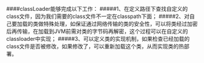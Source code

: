 ####classLoader能够完成以下工作：
#####1、在定义路径下查找自定义的class文件，因为我们需要的class文件不一定在classpath下面；
#####2、对自己要加载的类做特殊处理，如保证通过网络传输的类的安全性，可以将类经过加密后再传输，在加载到JVM前需对类的字节码再解密，这个过程可以在自定义的classloader中实现；
#####3、可以定义类的实现机制，如果检查已经加载的class文件是否被修改，如果修改了，可以重新加载这个类，从而实现类的热部署。